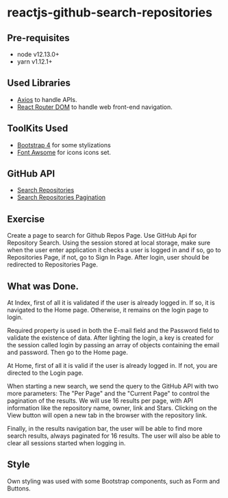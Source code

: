 # reactjs-github-search-repositories

## Pre-requisites

* node v12.13.0+
* yarn v1.12.1+

## Used Libraries

* [Axios](https://github.com/axios/axios) to handle APIs.
* [React Router DOM](https://reacttraining.com/react-router/web/guides/quick-start) to handle web front-end navigation.

## ToolKits Used

* [Bootstrap 4](https://getbootstrap.com/) for some stylizations
* [Font Awsome](https://fontawesome.com/) for icons icons set.

## GitHub API

* [Search Repositories](https://developer.github.com/v3/search/#search-repositories)
* [Search Repositories Pagination](https://developer.github.com/v3/search/#search-repositories)

## Exercise

Create a page to search for Github Repos Page. Use GitHub Api for Repository Search. Using the session stored at local storage, make sure when the user enter application it checks a user is logged in and if so, go to Repositories Page, if not, go to Sign In Page. After login, user should be redirected to Repositories Page.

## What was Done.

At Index, first of all it is validated if the user is already logged in. If so, it is navigated to the Home page. Otherwise, it remains on the login page to login.

Required property is used in both the E-mail field and the Password field to validate the existence of data. After lighting the login, a key is created for the session called login by passing an array of objects containing the email and password. Then go to the Home page.

At Home, first of all it is valid if the user is already logged in. If not, you are directed to the Login page.

When starting a new search, we send the query to the GitHub API with two more parameters: The "Per Page" and the "Current Page" to control the pagination of the results. We will use 16 results per page, with API information like the repository name, owner, link and Stars. Clicking on the View button will open a new tab in the browser with the repository link.

Finally, in the results navigation bar, the user will be able to find more search results, always paginated for 16 results. The user will also be able to clear all sessions started when logging in.

## Style

Own styling was used with some Bootstrap components, such as Form and Buttons.
